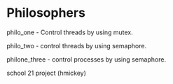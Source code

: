 # Philosophers 

philo_one - Control threads by using mutex.

philo_two - control threads by using semaphore.

philone_three - control processes by using semaphore.

school 21 project (hmickey)
